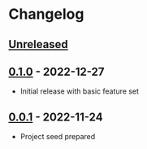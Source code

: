 # Changelog

## [Unreleased]

## [0.1.0] - 2022-12-27

-   Initial release with basic feature set

## [0.0.1] - 2022-11-24

-   Project seed prepared

[Unreleased]: https://github.com/getindata/kedro-sagemaker/compare/0.1.0...HEAD

[0.1.0]: https://github.com/getindata/kedro-sagemaker/compare/0.0.1...0.1.0

[0.0.1]: https://github.com/getindata/kedro-sagemaker/compare/1de2c65027d02a885dda61727dfe83a3404badcf...0.0.1
